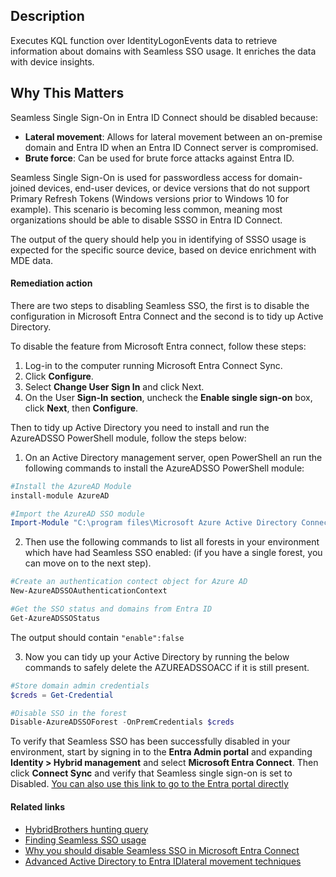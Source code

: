 ## Description

Executes KQL function over IdentityLogonEvents data to retrieve information about domains with Seamless SSO usage. It enriches the data with device insights.

## Why This Matters

Seamless Single Sign-On in Entra ID Connect should be disabled because:

- **Lateral movement**: Allows for lateral movement between an on-premise domain and Entra ID when an Entra ID Connect server is compromised.
- **Brute force**: Can be used for brute force attacks against Entra ID.

Seamless Single Sign-On is used for passwordless access for domain-joined devices, end-user devices, or device versions that do not support Primary Refresh Tokens (Windows versions prior to Windows 10 for example). This scenario is becoming less common, meaning most organizations should be able to disable SSSO in Entra ID Connect.

The output of the query should help you in identifying of SSSO usage is expected for the specific source device, based on device enrichment with MDE data.

#### Remediation action

There are two steps to disabling Seamless SSO, the first is to disable the configuration in Microsoft Entra Connect and the second is to tidy up Active Directory.

To disable the feature from Microsoft Entra connect, follow these steps:

1. Log-in to the computer running Microsoft Entra Connect Sync.
2. Click **Configure**.
3. Select **Change User Sign In** and click Next.
4. On the User **Sign-In section**, uncheck the **Enable single sign-on** box, click **Next**, then **Configure**.

Then to tidy up Active Directory you need to install and run the AzureADSSO PowerShell module, follow the steps below:

1. On an Active Directory management server, open PowerShell an run the following commands to install the AzureADSSO PowerShell module:

```powershell
#Install the AzureAD Module
install-module AzureAD

#Import the AzureAD SSO module
Import-Module "C:\program files\Microsoft Azure Active Directory Connect\AzureADSSO.psd1"
```

2. Then use the following commands to list all forests in your environment which have had Seamless SSO enabled: (if you have a single forest, you can move on to the next step).

```powershell
#Create an authentication contect object for Azure AD
New-AzureADSSOAuthenticationContext

#Get the SSO status and domains from Entra ID
Get-AzureADSSOStatus
```

The output should contain `"enable":false`

3. Now you can tidy up your Active Directory by running the below commands to safely delete the AZUREADSSOACC if it is still present.

```powershell
#Store domain admin credentials
$creds = Get-Credential

#Disable SSO in the forest
Disable-AzureADSSOForest -OnPremCredentials $creds
```

To verify that Seamless SSO has been successfully disabled in your environment, start by signing in to the **Entra Admin portal** and expanding **Identity > Hybrid management** and select **Microsoft Entra Connect**. Then click **Connect Sync** and verify that Seamless single sign-on is set to Disabled. [You can also use this link to go to the Entra portal directly](https://entra.microsoft.com/#view/Microsoft_AAD_Connect_Provisioning/AADConnectMenuBlade/~/ConnectSync)

#### Related links

- [HybridBrothers hunting query](https://github.com/HybridBrothers/Hunting-Queries-Detection-Rules/blob/main/Entra%20ID/HuntDomainsWithSeamlessSsoEnabled.md)
- [Finding Seamless SSO usage](https://nathanmcnulty.com/blog/2025/08/finding-seamless-sso-usage/#)
- [Why you should disable Seamless SSO in Microsoft Entra Connect](https://ourcloudnetwork.com/why-you-should-disable-seamless-sso-in-microsoft-entra-connect/)
- [Advanced Active Directory to Entra IDlateral movement techniques](https://media.defcon.org/DEF%20CON%2033/DEF%20CON%2033%20presentations/Dirk-jan%20Mollema%20-%20Advanced%20Active%20Directory%20to%20Entra%20ID%20lateral%20movement%20techniques.pdf)
